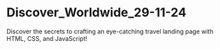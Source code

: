# Discover_Worldwide_29-11-24
Discover the secrets to crafting an eye-catching travel landing page with HTML, CSS, and JavaScript!
